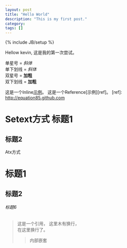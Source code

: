 ```yaml
---
layout: post
title: "Hello World"
description: "This is my first post."
category: 
tags: []
---
```

{% include JB/setup %}


Hellow kevin, 这是我的第一次尝试。

单星号 = *斜体*  
单下划线 = _斜体_  
双星号 = **加粗**  
双下划线 = __加粗__  

这是一个Inline[示例](http://equation85.github.com "可选的title")。
这是一个Reference[示例][ref]。
[ref]: http://equation85.github.com

Setext方式
标题1
=================

标题2
-----------------

Atx方式
# 标题1
## 标题2
###### 标题6


> 这是一个引用，
> 这里木有换行，   
> 在这里换行了。
> > 内部嵌套
